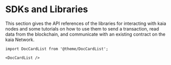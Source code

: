# SDKs and Libraries

This section gives the API references of the libraries for interacting with kaia nodes and some tutorials on how to use them to send a transaction, read data from the blockchain, and communicate with an existing contract on the kaia Network.

```mdx-code-block
import DocCardList from '@theme/DocCardList';

<DocCardList />
```